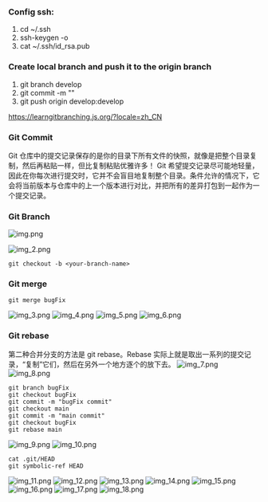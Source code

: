 ### Config ssh:
   1. cd ~/.ssh
   2. ssh-keygen -o
   3. cat ~/.ssh/id_rsa.pub

### Create local branch and push it to the origin branch
   1. git branch develop
   2. git commit -m ""
   3. git push origin develop:develop

https://learngitbranching.js.org/?locale=zh_CN

### Git Commit
Git 仓库中的提交记录保存的是你的目录下所有文件的快照，就像是把整个目录复制，然后再粘贴一样，但比复制粘贴优雅许多！
Git 希望提交记录尽可能地轻量，因此在你每次进行提交时，它并不会盲目地复制整个目录。条件允许的情况下，它会将当前版本与仓库中的上一个版本进行对比，并把所有的差异打包到一起作为一个提交记录。


### Git Branch
![img.png](img.png)

![img_2.png](img_2.png)

```
git checkout -b <your-branch-name>
```

### Git merge
```
git merge bugFix
```
![img_3.png](img_3.png)
![img_4.png](img_4.png)
![img_5.png](img_5.png)
![img_6.png](img_6.png)

### Git rebase
第二种合并分支的方法是 git rebase。Rebase 实际上就是取出一系列的提交记录，“复制”它们，然后在另外一个地方逐个的放下去。
![img_7.png](img_7.png)
![img_8.png](img_8.png)

```
git branch bugFix
git checkout bugFix
git commit -m "bugFix commit"
git checkout main
git commit -m "main commit"
git checkout bugFix
git rebase main
```

![img_9.png](img_9.png)
![img_10.png](img_10.png)

```
cat .git/HEAD 
git symbolic-ref HEAD
```
![img_11.png](img_11.png)
![img_12.png](img_12.png)
![img_13.png](img_13.png)
![img_14.png](img_14.png)
![img_15.png](img_15.png)
![img_16.png](img_16.png)
![img_17.png](img_17.png)
![img_18.png](img_18.png)